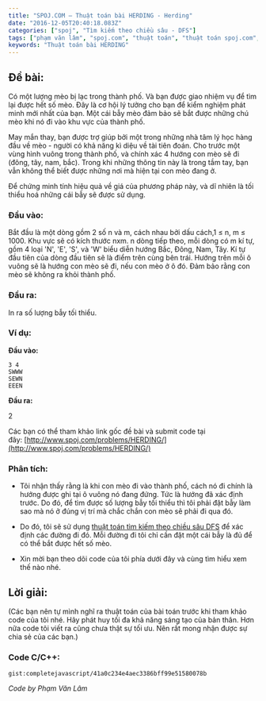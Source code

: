 ```yaml
---
title: "SPOJ.COM – Thuật toán bài HERDING - Herding"
date: "2016-12-05T20:40:18.083Z"
categories: ["spoj", "Tìm kiếm theo chiều sâu - DFS"]
tags: ["phạm văn lâm", "spoj.com", "thuật toán", "thuật toán spoj.com", "tìm kiếm theo chiều sâu dfs"]
keywords: "Thuật toán bài HERDING"
---
```


## Đề bài:

Có một lượng mèo bị lạc trong thành phố. Và bạn được giao nhiệm vụ để tìm lại được hết số mèo. Đây là cơ hội lý tưởng cho bạn để kiểm nghiệm phát minh mới nhất của bạn. Một cái bẫy mèo đảm bảo sẽ bắt được những chú mèo khi nó đi vào khu vực của thành phố. 

May mắn thay, bạn được trợ giúp bởi một trong những nhà tâm lý học hàng đầu về mèo - người có khả năng kì diệu về tài tiên đoán. Cho trước một vùng hình vuông trong thành phố, và chính xác 4 hướng con mèo sẽ đi (đông, tây, nam, bắc). Trong khi những thông tin này là trong tầm tay, bạn vẫn không thể biết được những nơi mà hiện tại con mèo đang ở. 

Để chứng minh tính hiệu quả về giá của phương pháp này, và dĩ nhiên là tối thiểu hoá những cái bẫy sẽ được sử dụng.

### Đầu vào:

Bắt đầu là một dòng gồm 2 số n và m, cách nhau bởi dấu cách,1 ≤ n, m ≤ 1000\. Khu vực sẽ có kích thước nxm. n dòng tiếp theo, mỗi dòng có m kí tự, gồm 4 loại 'N', 'E', 'S', và 'W' biểu diễn hướng Bắc, Đông, Nam, Tây. Kí tự đầu tiên của dòng đầu tiên sẽ là điểm trên cùng bên trái. Hướng trên mỗi ô vuông sẽ là hướng con mèo sẽ đi, nếu con mèo ở ô đó. Đảm bảo rằng con mèo sẽ không ra khỏi thành phố.

### Đầu ra:

In ra số lượng bẫy tối thiểu.

### Ví dụ:

**Đầu vào:**

```
3 4
SWWW
SEWN
EEEN
```

**Đầu ra:**

2

Các bạn có thể tham khảo link gốc đề bài và submit code tại đây: [http://www.spoj.com/problems/HERDING/](http://www.spoj.com/problems/HERDING/)

### Phân tích:

  * Tôi nhận thấy rằng là khi con mèo đi vào thành phố, cách nó đi chính là hướng được ghi tại ô vuông nó đang đứng. Tức là hướng đã xác định trước. Do đó, để tìm được số lượng bẫy tối thiểu thì tôi phải đặt bẫy làm sao mà nó ở đúng vị trí mà chắc chắn con mèo sẽ phải đi qua đó. 
  
  * Do đó, tôi sẽ sử dụng [thuật toán tìm kiếm theo chiều sâu DFS](/category/tim-kiem-theo-chieu-sau-dfs/) để xác định các đường đi đó. Mỗi đường đi tôi chỉ cần đặt một cái bẫy là đủ để có thể bắt được hết số mèo. 
  
  * Xin mời bạn theo dõi code của tôi phía dưới đây và cùng tìm hiểu xem thế nào nhé.

## Lời giải:

(Các bạn nên tự mình nghĩ ra thuật toán của bài toán trước khi tham khảo code của tôi nhé. Hãy phát huy tối đa khả năng sáng tạo của bản thân. Hơn nữa code tôi viết ra cũng chưa thật sự tối ưu. Nên rất mong nhận được sự chia sẻ của các bạn.)

### Code C/C++:

`gist:completejavascript/41a0c234e4aec3386bff99e51580078b`

_Code by Phạm Văn Lâm_